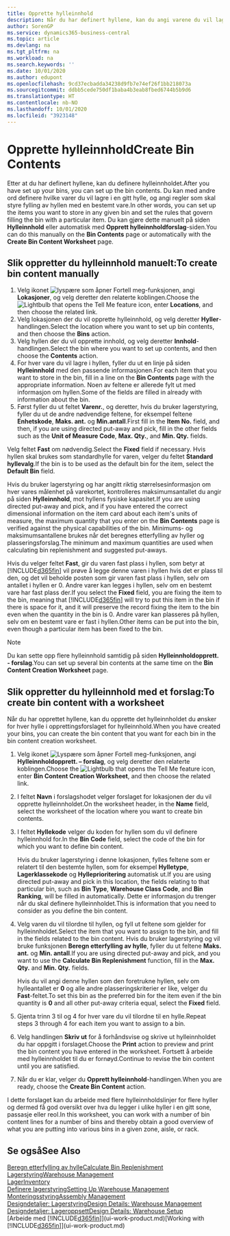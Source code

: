 ```yaml
---
title: Opprette hylleinnhold
description: Når du har definert hyllene, kan du angi varene du vil lagre i dem, og definere regler som kontrollerer hvor ofte hyller skal fylles på igjen.
author: SorenGP
ms.service: dynamics365-business-central
ms.topic: article
ms.devlang: na
ms.tgt_pltfrm: na
ms.workload: na
ms.search.keywords: ''
ms.date: 10/01/2020
ms.author: edupont
ms.openlocfilehash: 9cd37ecbadda34238d9fb7e74ef26f1bb218073a
ms.sourcegitcommit: ddbb5cede750df1baba4b3eab8fbed6744b5b9d6
ms.translationtype: HT
ms.contentlocale: nb-NO
ms.lasthandoff: 10/01/2020
ms.locfileid: "3923148"
---
```

# <a name="create-bin-contents"></a><span data-ttu-id="26191-103">Opprette hylleinnhold</span><span class="sxs-lookup"><span data-stu-id="26191-103">Create Bin Contents</span></span>

<span data-ttu-id="26191-104">Etter at du har definert hyllene, kan du definere hylleinnholdet.</span><span class="sxs-lookup"><span data-stu-id="26191-104">After you have set up your bins, you can set up the bin contents.</span></span> <span data-ttu-id="26191-105">Du kan med andre ord definere hvilke varer du vil lagre i en gitt hylle, og angi regler som skal styre fylling av hyllen med en bestemt vare.</span><span class="sxs-lookup"><span data-stu-id="26191-105">In other words, you can set up the items you want to store in any given bin and set the rules that govern filling the bin with a particular item.</span></span> <span data-ttu-id="26191-106">Du kan gjøre dette manuelt på siden **Hylleinnhold** eller automatisk med **Opprett hylleinnholdforslag**-siden.</span><span class="sxs-lookup"><span data-stu-id="26191-106">You can do this manually on the **Bin Contents** page or automatically with the **Create Bin Content Worksheet** page.</span></span>

## <a name="to-create-bin-content-manually"></a><span data-ttu-id="26191-107">Slik oppretter du hylleinnhold manuelt:</span><span class="sxs-lookup"><span data-stu-id="26191-107">To create bin content manually</span></span>

1. <span data-ttu-id="26191-108">Velg ikonet ![lyspære som åpner Fortell meg-funksjonen](media/ui-search/search_small.png "Fortell hva du vil gjøre"), angi **Lokasjoner**, og velg deretter den relaterte koblingen.</span><span class="sxs-lookup"><span data-stu-id="26191-108">Choose the ![Lightbulb that opens the Tell Me feature](media/ui-search/search_small.png "Tell me what you want to do") icon, enter **Locations**, and then choose the related link.</span></span>  
2. <span data-ttu-id="26191-109">Velg lokasjonen der du vil opprette hylleinnhold, og velg deretter **Hyller**-handlingen.</span><span class="sxs-lookup"><span data-stu-id="26191-109">Select the location where you want to set up bin contents,  and then choose the **Bins** action.</span></span>  
3. <span data-ttu-id="26191-110">Velg hyllen der du vil opprette innhold, og velg deretter **Innhold**-handlingen.</span><span class="sxs-lookup"><span data-stu-id="26191-110">Select the bin where you want to set up contents, and then choose the **Contents** action.</span></span>  
4. <span data-ttu-id="26191-111">For hver vare du vil lagre i hyllen, fyller du ut en linje på siden **Hylleinnhold** med den passende informasjonen.</span><span class="sxs-lookup"><span data-stu-id="26191-111">For each item that you want to store in the bin, fill in a line on the **Bin Contents** page with the appropriate information.</span></span> <span data-ttu-id="26191-112">Noen av feltene er allerede fylt ut med informasjon om hyllen.</span><span class="sxs-lookup"><span data-stu-id="26191-112">Some of the fields are filled in already with information about the bin.</span></span>  
5. <span data-ttu-id="26191-113">Først fyller du ut feltet **Varenr.**, og deretter, hvis du bruker lagerstyring, fyller du ut de andre nødvendige feltene, for eksempel feltene **Enhetskode**, **Maks. ant.** og **Min.antall**.</span><span class="sxs-lookup"><span data-stu-id="26191-113">First fill in the **Item No.** field, and then, if you are using directed put-away and pick, fill in the other fields such as the **Unit of Measure Code**, **Max. Qty.**, and **Min. Qty.** fields.</span></span>  

<span data-ttu-id="26191-114">Velg feltet **Fast** om nødvendig.</span><span class="sxs-lookup"><span data-stu-id="26191-114">Select the **Fixed** field if necessary.</span></span> <span data-ttu-id="26191-115">Hvis hyllen skal brukes som standardhylle for varen, velger du feltet **Standard hyllevalg**.</span><span class="sxs-lookup"><span data-stu-id="26191-115">If the bin is to be used as the default bin for the item, select the **Default Bin** field.</span></span>  

<span data-ttu-id="26191-116">Hvis du bruker lagerstyring og har angitt riktig størrelsesinformasjon om hver vares målenhet på varekortet, kontrolleres maksimumsantallet du angir på siden **Hylleinnhold**, mot hyllens fysiske kapasitet.</span><span class="sxs-lookup"><span data-stu-id="26191-116">If you are using directed put-away and pick, and if you have entered the correct dimensional information on the item card about each item's units of measure, the maximum quantity that you enter on the **Bin Contents** page is verified against the physical capabilities of the bin.</span></span> <span data-ttu-id="26191-117">Minimums- og maksimumsantallene brukes når det beregnes etterfylling av hyller og plasseringsforslag.</span><span class="sxs-lookup"><span data-stu-id="26191-117">The minimum and maximum quantities are used when calculating bin replenishment and suggested put-aways.</span></span>  

<span data-ttu-id="26191-118">Hvis du velger feltet **Fast**, gir du varen fast plass i hyllen, som betyr at [!INCLUDE[d365fin](includes/d365fin_md.md)] vil prøve å legge denne varen i hyllen hvis det er plass til den, og det vil beholde posten som gir varen fast plass i hyllen, selv om antallet i hyllen er 0. Andre varer kan legges i hyllen, selv om en bestemt vare har fast plass der.</span><span class="sxs-lookup"><span data-stu-id="26191-118">If you select the **Fixed** field, you are fixing the item to the bin, meaning that [!INCLUDE[d365fin](includes/d365fin_md.md)] will try to put this item in the bin if there is space for it, and it will preserve the record fixing the item to the bin even when the quantity in the bin is 0.</span></span> <span data-ttu-id="26191-119">Andre varer kan plasseres på hyllen, selv om en bestemt vare er fast i hyllen.</span><span class="sxs-lookup"><span data-stu-id="26191-119">Other items can be put into the bin, even though a particular item has been fixed to the bin.</span></span>  

> [!NOTE]  
> <span data-ttu-id="26191-120">Du kan sette opp flere hylleinnhold samtidig på siden **Hylleinnholdopprett. - forslag**.</span><span class="sxs-lookup"><span data-stu-id="26191-120">You can set up several bin contents at the same time on the **Bin Content Creation Worksheet** page.</span></span>  

## <a name="to-create-bin-content-with-a-worksheet"></a><span data-ttu-id="26191-121">Slik oppretter du hylleinnhold med et forslag:</span><span class="sxs-lookup"><span data-stu-id="26191-121">To create bin content with a worksheet</span></span>

<span data-ttu-id="26191-122">Når du har opprettet hyllene, kan du opprette det hylleinnholdet du ønsker for hver hylle i opprettingsforslaget for hylleinnhold.</span><span class="sxs-lookup"><span data-stu-id="26191-122">When you have created your bins, you can create the bin content that you want for each bin in the bin content creation worksheet.</span></span>

1. <span data-ttu-id="26191-123">Velg ikonet ![Lyspære som åpner Fortell meg-funksjonen](media/ui-search/search_small.png "Fortell hva du vil gjøre"), angi **Hylleinnholdopprett. – forslag**, og velg deretter den relaterte koblingen.</span><span class="sxs-lookup"><span data-stu-id="26191-123">Choose the ![Lightbulb that opens the Tell Me feature](media/ui-search/search_small.png "Tell me what you want to do") icon, enter **Bin Content Creation Worksheet**, and then choose the related link.</span></span>  
2. <span data-ttu-id="26191-124">I feltet **Navn** i forslagshodet velger forslaget for lokasjonen der du vil opprette hylleinnholdet.</span><span class="sxs-lookup"><span data-stu-id="26191-124">On the worksheet header, in the **Name** field, select the worksheet of the location where you want to create bin contents.</span></span>  
3. <span data-ttu-id="26191-125">I feltet **Hyllekode** velger du koden for hyllen som du vil definere hylleinnhold for.</span><span class="sxs-lookup"><span data-stu-id="26191-125">In the **Bin Code** field, select the code of the bin for which you want to define bin content.</span></span>  

    <span data-ttu-id="26191-126">Hvis du bruker lagerstyring i denne lokasjonen, fylles feltene som er relatert til den bestemte hyllen, som for eksempel **Hylletype**, **Lagerklassekode** og **Hylleprioritering** automatisk ut.</span><span class="sxs-lookup"><span data-stu-id="26191-126">If you are using directed put-away and pick in this location, the fields relating to that particular bin, such as **Bin Type**, **Warehouse Class Code**, and **Bin Ranking**, will be filled in automatically.</span></span> <span data-ttu-id="26191-127">Dette er informasjon du trenger når du skal definere hylleinnholdet.</span><span class="sxs-lookup"><span data-stu-id="26191-127">This is information that you need to consider as you define the bin content.</span></span>  
4. <span data-ttu-id="26191-128">Velg varen du vil tilordne til hyllen, og fyll ut feltene som gjelder for hylleinnholdet.</span><span class="sxs-lookup"><span data-stu-id="26191-128">Select the item that you want to assign to the bin, and fill in the fields related to the bin content.</span></span> <span data-ttu-id="26191-129">Hvis du bruker lagerstyring og vil bruke funksjonen **Beregn etterfylling av hylle**, fyller du ut feltene **Maks. ant.** og **Min. antall**.</span><span class="sxs-lookup"><span data-stu-id="26191-129">If you are using directed put-away and pick, and you want to use the **Calculate Bin Replenishment** function, fill in the **Max. Qty.** and **Min. Qty.** fields.</span></span>  

    <span data-ttu-id="26191-130">Hvis du vil angi denne hyllen som den foretrukne hyllen, selv om hylleantallet er **0** og alle andre plasseringskriterier er like, velger du **Fast**-feltet.</span><span class="sxs-lookup"><span data-stu-id="26191-130">To set this bin as the preferred bin for the item even if the bin quantity is **0** and all other put-away criteria equal, select the **Fixed** field.</span></span>  
5. <span data-ttu-id="26191-131">Gjenta trinn 3 til og 4 for hver vare du vil tilordne til en hylle.</span><span class="sxs-lookup"><span data-stu-id="26191-131">Repeat steps 3 through 4 for each item you want to assign to a bin.</span></span>  
6. <span data-ttu-id="26191-132">Velg handlingen **Skriv ut** for å forhåndsvise og skrive ut hylleinnholdet du har oppgitt i forslaget.</span><span class="sxs-lookup"><span data-stu-id="26191-132">Choose the **Print** action to preview and print the bin content you have entered in the worksheet.</span></span> <span data-ttu-id="26191-133">Fortsett å arbeide med hylleinnholdet til du er fornøyd.</span><span class="sxs-lookup"><span data-stu-id="26191-133">Continue to revise the bin content until you are satisfied.</span></span>  
7. <span data-ttu-id="26191-134">Når du er klar, velger du **Opprett hylleinnhold**-handlingen.</span><span class="sxs-lookup"><span data-stu-id="26191-134">When you are ready, choose the **Create Bin Content** action.</span></span>  

<span data-ttu-id="26191-135">I dette forslaget kan du arbeide med flere hylleinnholdslinjer for flere hyller og dermed få god oversikt over hva du legger i ulike hyller i en gitt sone, passasje eller reol.</span><span class="sxs-lookup"><span data-stu-id="26191-135">In this worksheet, you can work with a number of bin content lines for a number of bins and thereby obtain a good overview of what you are putting into various bins in a given zone, aisle, or rack.</span></span>  

## <a name="see-also"></a><span data-ttu-id="26191-136">Se også</span><span class="sxs-lookup"><span data-stu-id="26191-136">See Also</span></span>

[<span data-ttu-id="26191-137">Beregn etterfylling av hylle</span><span class="sxs-lookup"><span data-stu-id="26191-137">Calculate Bin Replenishment</span></span>](warehouse-how-to-calculate-bin-replenishment.md)  
[<span data-ttu-id="26191-138">Lagerstyring</span><span class="sxs-lookup"><span data-stu-id="26191-138">Warehouse Management</span></span>](warehouse-manage-warehouse.md)  
[<span data-ttu-id="26191-139">Lager</span><span class="sxs-lookup"><span data-stu-id="26191-139">Inventory</span></span>](inventory-manage-inventory.md)  
[<span data-ttu-id="26191-140">Definere lagerstyring</span><span class="sxs-lookup"><span data-stu-id="26191-140">Setting Up Warehouse Management</span></span>](warehouse-setup-warehouse.md)  
[<span data-ttu-id="26191-141">Monteringsstyring</span><span class="sxs-lookup"><span data-stu-id="26191-141">Assembly Management</span></span>](assembly-assemble-items.md)  
[<span data-ttu-id="26191-142">Designdetaljer: Lagerstyring</span><span class="sxs-lookup"><span data-stu-id="26191-142">Design Details: Warehouse Management</span></span>](design-details-warehouse-management.md)  
[<span data-ttu-id="26191-143">Designdetaljer: Lageroppsett</span><span class="sxs-lookup"><span data-stu-id="26191-143">Design Details: Warehouse Setup</span></span>](design-details-warehouse-setup.md)  
<span data-ttu-id="26191-144">[Arbeide med [!INCLUDE[d365fin](includes/d365fin_md.md)]](ui-work-product.md)</span><span class="sxs-lookup"><span data-stu-id="26191-144">[Working with [!INCLUDE[d365fin](includes/d365fin_md.md)]](ui-work-product.md)</span></span>
